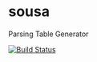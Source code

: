 # sousa

Parsing Table Generator

[![Build Status](https://travis-ci.org/nihei9/sousa.svg?branch=master)](https://travis-ci.org/nihei9/sousa)
